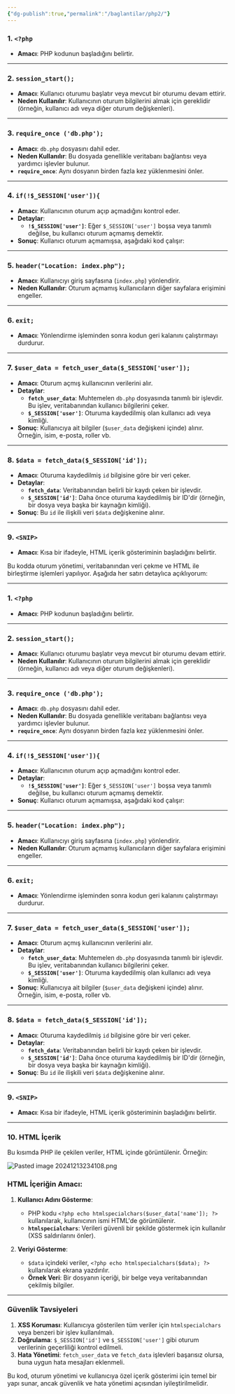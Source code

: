 ```yaml
---
{"dg-publish":true,"permalink":"/baglantilar/php2/"}
---
```


### 1. **`<?php`**

- **Amacı**: PHP kodunun başladığını belirtir.

---

### 2. **`session_start();`**

- **Amacı**: Kullanıcı oturumu başlatır veya mevcut bir oturumu devam ettirir.
- **Neden Kullanılır**: Kullanıcının oturum bilgilerini almak için gereklidir (örneğin, kullanıcı adı veya diğer oturum değişkenleri).

---

### 3. **`require_once ('db.php');`**

- **Amacı**: `db.php` dosyasını dahil eder.
- **Neden Kullanılır**: Bu dosyada genellikle veritabanı bağlantısı veya yardımcı işlevler bulunur.
- **`require_once`**: Aynı dosyanın birden fazla kez yüklenmesini önler.

---

### 4. **`if(!$_SESSION['user']){`**

- **Amacı**: Kullanıcının oturum açıp açmadığını kontrol eder.
- **Detaylar**:
    - **`!$_SESSION['user']`**: Eğer `$_SESSION['user']` boşsa veya tanımlı değilse, bu kullanıcı oturum açmamış demektir.
- **Sonuç**: Kullanıcı oturum açmamışsa, aşağıdaki kod çalışır:

---

### 5. **`header("Location: index.php");`**

- **Amacı**: Kullanıcıyı giriş sayfasına (`index.php`) yönlendirir.
- **Neden Kullanılır**: Oturum açmamış kullanıcıların diğer sayfalara erişimini engeller.

---

### 6. **`exit;`**

- **Amacı**: Yönlendirme işleminden sonra kodun geri kalanını çalıştırmayı durdurur.

---

### 7. **`$user_data = fetch_user_data($_SESSION['user']);`**

- **Amacı**: Oturum açmış kullanıcının verilerini alır.
- **Detaylar**:
    - **`fetch_user_data`**: Muhtemelen `db.php` dosyasında tanımlı bir işlevdir. Bu işlev, veritabanından kullanıcı bilgilerini çeker.
    - **`$_SESSION['user']`**: Oturuma kaydedilmiş olan kullanıcı adı veya kimliği.
- **Sonuç**: Kullanıcıya ait bilgiler (`$user_data` değişkeni içinde) alınır. Örneğin, isim, e-posta, roller vb.

---

### 8. **`$data = fetch_data($_SESSION['id']);`**

- **Amacı**: Oturuma kaydedilmiş `id` bilgisine göre bir veri çeker.
- **Detaylar**:
    - **`fetch_data`**: Veritabanından belirli bir kaydı çeken bir işlevdir.
    - **`$_SESSION['id']`**: Daha önce oturuma kaydedilmiş bir ID'dir (örneğin, bir dosya veya başka bir kaynağın kimliği).
- **Sonuç**: Bu `id` ile ilişkili veri `$data` değişkenine alınır.

---

### 9. **`<SNIP>`**

- **Amacı**: Kısa bir ifadeyle, HTML içerik gösteriminin başladığını belirtir.


Bu kodda oturum yönetimi, veritabanından veri çekme ve HTML ile birleştirme işlemleri yapılıyor. Aşağıda her satırı detaylıca açıklıyorum:

---

### 1. **`<?php`**

- **Amacı**: PHP kodunun başladığını belirtir.

---

### 2. **`session_start();`**

- **Amacı**: Kullanıcı oturumu başlatır veya mevcut bir oturumu devam ettirir.
- **Neden Kullanılır**: Kullanıcının oturum bilgilerini almak için gereklidir (örneğin, kullanıcı adı veya diğer oturum değişkenleri).

---

### 3. **`require_once ('db.php');`**

- **Amacı**: `db.php` dosyasını dahil eder.
- **Neden Kullanılır**: Bu dosyada genellikle veritabanı bağlantısı veya yardımcı işlevler bulunur.
- **`require_once`**: Aynı dosyanın birden fazla kez yüklenmesini önler.

---

### 4. **`if(!$_SESSION['user']){`**

- **Amacı**: Kullanıcının oturum açıp açmadığını kontrol eder.
- **Detaylar**:
    - **`!$_SESSION['user']`**: Eğer `$_SESSION['user']` boşsa veya tanımlı değilse, bu kullanıcı oturum açmamış demektir.
- **Sonuç**: Kullanıcı oturum açmamışsa, aşağıdaki kod çalışır:

---

### 5. **`header("Location: index.php");`**

- **Amacı**: Kullanıcıyı giriş sayfasına (`index.php`) yönlendirir.
- **Neden Kullanılır**: Oturum açmamış kullanıcıların diğer sayfalara erişimini engeller.

---

### 6. **`exit;`**

- **Amacı**: Yönlendirme işleminden sonra kodun geri kalanını çalıştırmayı durdurur.

---

### 7. **`$user_data = fetch_user_data($_SESSION['user']);`**

- **Amacı**: Oturum açmış kullanıcının verilerini alır.
- **Detaylar**:
    - **`fetch_user_data`**: Muhtemelen `db.php` dosyasında tanımlı bir işlevdir. Bu işlev, veritabanından kullanıcı bilgilerini çeker.
    - **`$_SESSION['user']`**: Oturuma kaydedilmiş olan kullanıcı adı veya kimliği.
- **Sonuç**: Kullanıcıya ait bilgiler (`$user_data` değişkeni içinde) alınır. Örneğin, isim, e-posta, roller vb.

---

### 8. **`$data = fetch_data($_SESSION['id']);`**

- **Amacı**: Oturuma kaydedilmiş `id` bilgisine göre bir veri çeker.
- **Detaylar**:
    - **`fetch_data`**: Veritabanından belirli bir kaydı çeken bir işlevdir.
    - **`$_SESSION['id']`**: Daha önce oturuma kaydedilmiş bir ID'dir (örneğin, bir dosya veya başka bir kaynağın kimliği).
- **Sonuç**: Bu `id` ile ilişkili veri `$data` değişkenine alınır.

---

### 9. **`<SNIP>`**

- **Amacı**: Kısa bir ifadeyle, HTML içerik gösteriminin başladığını belirtir.

---

### 10. **HTML İçerik**

Bu kısımda PHP ile çekilen veriler, HTML içinde görüntülenir. Örneğin:


![Pasted image 20241213234108.png](/img/user/resimler/Pasted%20image%2020241213234108.png)

### HTML İçeriğin Amacı:

1. **Kullanıcı Adını Gösterme**:
    
    - PHP kodu `<?php echo htmlspecialchars($user_data['name']); ?>` kullanılarak, kullanıcının ismi HTML'de görüntülenir.
    - **`htmlspecialchars`**: Verileri güvenli bir şekilde göstermek için kullanılır (XSS saldırılarını önler).
2. **Veriyi Gösterme**:
    
    - `$data` içindeki veriler, `<?php echo htmlspecialchars($data); ?>` kullanılarak ekrana yazdırılır.
    - **Örnek Veri**: Bir dosyanın içeriği, bir belge veya veritabanından çekilmiş bilgiler.

---

### Güvenlik Tavsiyeleri

1. **XSS Koruması**: Kullanıcıya gösterilen tüm veriler için `htmlspecialchars` veya benzeri bir işlev kullanılmalı.
2. **Doğrulama**: `$_SESSION['id']` ve `$_SESSION['user']` gibi oturum verilerinin geçerliliği kontrol edilmeli.
3. **Hata Yönetimi**: `fetch_user_data` ve `fetch_data` işlevleri başarısız olursa, buna uygun hata mesajları eklenmeli.

Bu kod, oturum yönetimi ve kullanıcıya özel içerik gösterimi için temel bir yapı sunar, ancak güvenlik ve hata yönetimi açısından iyileştirilmelidir.


